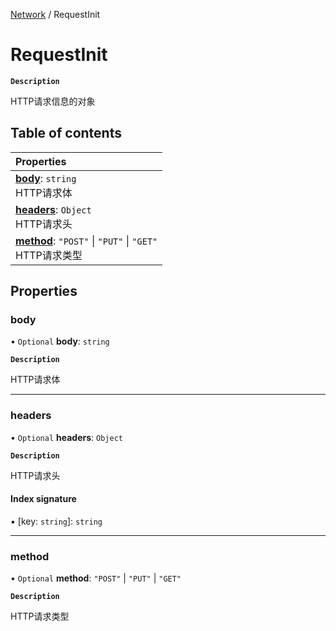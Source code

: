 [Network](../modules/Network.Network.md) / RequestInit

# RequestInit <Badge type="tip" text="Interface" /> 

**`Description`**

HTTP请求信息的对象

## Table of contents

| Properties |
| :-----|
| **[body](Network.RequestInit.md#body)**: `string` <br> HTTP请求体|
| **[headers](Network.RequestInit.md#headers)**: `Object` <br> HTTP请求头|
| **[method](Network.RequestInit.md#method)**: ``"POST"`` \| ``"PUT"`` \| ``"GET"`` <br> HTTP请求类型|

## Properties

### body  

• `Optional` **body**: `string`

**`Description`**

HTTP请求体

___

### headers  

• `Optional` **headers**: `Object`

**`Description`**

HTTP请求头

#### Index signature

▪ [key: `string`]: `string`

___

### method  

• `Optional` **method**: ``"POST"`` \| ``"PUT"`` \| ``"GET"``

**`Description`**

HTTP请求类型
